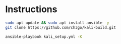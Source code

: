 # Instructions
```bash
sudo apt update && sudo apt install ansible -y
git clone https://github.com/ch3go/kali-build.git

ansible-playbook kali_setup.yml -K


```

